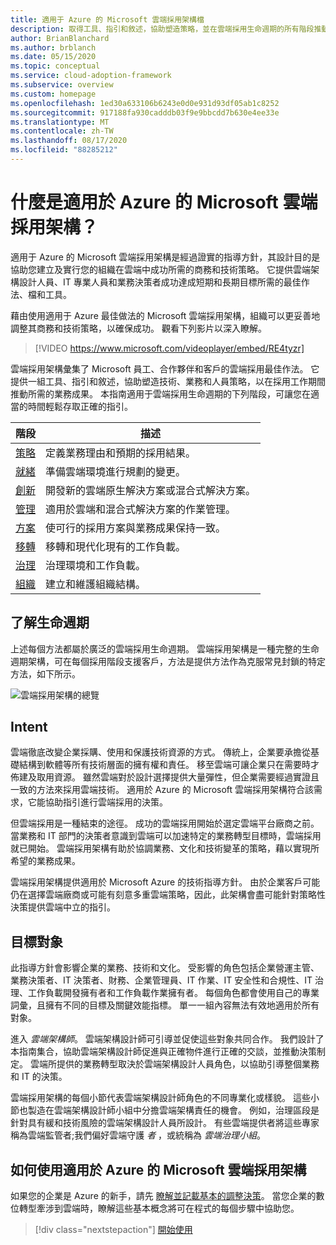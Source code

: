```yaml
---
title: 適用于 Azure 的 Microsoft 雲端採用架構檔
description: 取得工具、指引和敘述，協助塑造策略，並在雲端採用生命週期的所有階段推動所需的業務成果。
author: BrianBlanchard
ms.author: brblanch
ms.date: 05/15/2020
ms.topic: conceptual
ms.service: cloud-adoption-framework
ms.subservice: overview
ms.custom: homepage
ms.openlocfilehash: 1ed30a633106b6243e0d0e931d93df05ab1c8252
ms.sourcegitcommit: 917188fa930cadddb03f9e9bbcdd7b630e4ee33e
ms.translationtype: MT
ms.contentlocale: zh-TW
ms.lasthandoff: 08/17/2020
ms.locfileid: "88285212"
---
```

# <a name="what-is-the-microsoft-cloud-adoption-framework-for-azure"></a>什麼是適用於 Azure 的 Microsoft 雲端採用架構？

適用于 Azure 的 Microsoft 雲端採用架構是經過證實的指導方針，其設計目的是協助您建立及實行您的組織在雲端中成功所需的商務和技術策略。 它提供雲端架構設計人員、IT 專業人員和業務決策者成功達成短期和長期目標所需的最佳作法、檔和工具。

藉由使用適用于 Azure 最佳做法的 Microsoft 雲端採用架構，組織可以更妥善地調整其商務和技術策略，以確保成功。 觀看下列影片以深入瞭解。

<!-- markdownlint-disable MD034 -->

> [!VIDEO https://www.microsoft.com/videoplayer/embed/RE4tyzr]

<!-- markdownlint-enable MD034 -->

雲端採用架構彙集了 Microsoft 員工、合作夥伴和客戶的雲端採用最佳作法。 它提供一組工具、指引和敘述，協助塑造技術、業務和人員策略，以在採用工作期間推動所需的業務成果。 本指南適用于雲端採用生命週期的下列階段，可讓您在適當的時間輕鬆存取正確的指引。

<!-- markdownlint-disable MD033 -->

| 階段 | 描述 |
|----------|-------------|
| [策略](./strategy/index.md) | 定義業務理由和預期的採用結果。 |
| [就緒](./ready/index.md) | 準備雲端環境進行規劃的變更。 |
| [創新](./innovate/index.md) | 開發新的雲端原生解決方案或混合式解決方案。 |
| [管理](./manage/index.md) | 適用於雲端和混合式解決方案的作業管理。 |
| [方案](./plan/index.md) | 使可行的採用方案與業務成果保持一致。 |
| [移轉](./migrate/index.md) | 移轉和現代化現有的工作負載。 |
| [治理](./govern/index.md) | 治理環境和工作負載。 |
| [組織](./organize/index.md) | 建立和維護組織結構。 |

## <a name="understand-the-lifecycle"></a>了解生命週期

上述每個方法都屬於廣泛的雲端採用生命週期。 雲端採用架構是一種完整的生命週期架構，可在每個採用階段支援客戶，方法是提供方法作為克服常見封鎖的特定方法，如下所示。

![雲端採用架構的總覽](./_images/caf-overview-new.png)

## <a name="intent"></a>Intent

雲端徹底改變企業採購、使用和保護技術資源的方式。 傳統上，企業要承擔從基礎結構到軟體等所有技術層面的擁有權和責任。 移至雲端可讓企業只在需要時才佈建及取用資源。 雖然雲端對於設計選擇提供大量彈性，但企業需要經過實證且一致的方法來採用雲端技術。 適用於 Azure 的 Microsoft 雲端採用架構符合該需求，它能協助指引進行雲端採用的決策。

但雲端採用是一種結束的途徑。 成功的雲端採用開始於選定雲端平台廠商之前。 當業務和 IT 部門的決策者意識到雲端可以加速特定的業務轉型目標時，雲端採用就已開始。 雲端採用架構有助於協調業務、文化和技術變革的策略，藉以實現所希望的業務成果。

雲端採用架構提供適用於 Microsoft Azure 的技術指導方針。 由於企業客戶可能仍在選擇雲端廠商或可能有刻意多重雲端策略，因此，此架構會盡可能針對策略性決策提供雲端中立的指引。

## <a name="intended-audience"></a>目標對象

此指導方針會影響企業的業務、技術和文化。 受影響的角色包括企業營運主管、業務決策者、IT 決策者、財務、企業管理員、IT 作業、IT 安全性和合規性、IT 治理、工作負載開發擁有者和工作負載作業擁有者。 每個角色都會使用自己的專業詞彙，且擁有不同的目標及關鍵效能指標。 單一一組內容無法有效地適用於所有對象。

進入 _雲端架構師_。 雲端架構設計師可引導並促使這些對象共同合作。 我們設計了本指南集合，協助雲端架構設計師促進與正確物件進行正確的交談，並推動決策制定。 雲端所提供的業務轉型取決於雲端架構設計人員角色，以協助引導整個業務和 IT 的決策。

雲端採用架構的每個小節代表雲端架構設計師角色的不同專業化或樣貌。 這些小節也製造在雲端架構設計師小組中分擔雲端架構責任的機會。 例如，治理區段是針對具有緩和技術風險的雲端架構設計人員所設計。 有些雲端提供者將這些專家稱為雲端監管者;我們偏好雲端守護 _者_ ，或統稱為 _雲端治理小組_。

## <a name="how-to-use-the-microsoft-cloud-adoption-framework-for-azure"></a>如何使用適用於 Azure 的 Microsoft 雲端採用架構

如果您的企業是 Azure 的新手，請先 [瞭解並記載基本的調整決策](./get-started/cloud-concepts.md)。 當您企業的數位轉型牽涉到雲端時，瞭解這些基本概念將可在程式的每個步驟中協助您。

<!-- docsTest:ignoreNextStep -->

> [!div class="nextstepaction"]
> [開始使用](./get-started/index.md)
